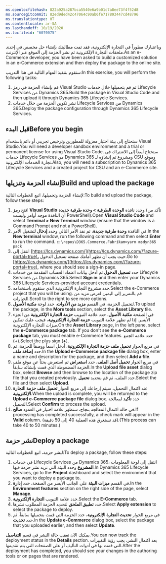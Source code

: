 ```yaml
---
ms.openlocfilehash: 822a925a287bca5540e6a9b01c7a8ee73f4f52d8
ms.sourcegitcommit: 82ed9ded42c47064c90ab6fe717893447cd48796
ms.translationtype: HT
ms.contentlocale: ar-SA
ms.lasthandoff: 10/19/2020
ms.locfileid: "6070075"
---
```

<span data-ttu-id="fcada-101">وباعتبارك مطوراً في التجارة الإلكترونية، فقد تمت مطالبتك بإنشاء حل مخصص في إحدى ملحقات التجارة الإلكترونية ثم نشر الحزمة إلى الموقع عبر الإنترنت.</span><span class="sxs-lookup"><span data-stu-id="fcada-101">As an e-Commerce developer, you have been asked to build a customized solution in an e-Commerce extension and then deploy the package to the online site.</span></span> 

<span data-ttu-id="fcada-102">ستقوم بتنفيذ المهام التالية في هذا التدريب:</span><span class="sxs-lookup"><span data-stu-id="fcada-102">In this exercise, you will perform the following tasks:</span></span>

1. <span data-ttu-id="fcada-103">قم بإنشاء الحزمة في رمز Visual Studio ثم قم بتحميلها خلال خدمات Lifecycle Services من Dynamics 365.</span><span class="sxs-lookup"><span data-stu-id="fcada-103">Build the package in Visual Studio Code and then upload it through Dynamics 365 Lifecycle Services.</span></span>
2. <span data-ttu-id="fcada-104">نشر تكوين الحزمة من خلال خدمات Lifecycle Services من Dynamics 365.</span><span class="sxs-lookup"><span data-stu-id="fcada-104">Deploy the package configuration through Dynamics 365 Lifecycle Services.</span></span>

## <a name="before-you-begin"></a><span data-ttu-id="fcada-105">قبل البدء</span><span class="sxs-lookup"><span data-stu-id="fcada-105">Before you begin</span></span>

<span data-ttu-id="fcada-106">ستحتاج إلى بيئة اختبار معزولة للمطورين وترخيص تجريبي أو دائم باستخدام Visual Studio.</span><span class="sxs-lookup"><span data-stu-id="fcada-106">You will need a developer sandbox environment and a trial or permanent license for using Visual Studio Code.</span></span> <span data-ttu-id="fcada-107">ستحتاج أيضاً إلى الاشتراك في خدمات Lifecycle Services من Dynamics 365 ومشروع تم إنشاؤه لـ CSU وموقع تجارة الخدمات الإلكترونية.</span><span class="sxs-lookup"><span data-stu-id="fcada-107">Also, you will need a subscription to Dynamics 365 Lifecycle Services and a created project for CSU and an e-Commerce site.</span></span>

## <a name="build-and-upload-the-package"></a><span data-ttu-id="fcada-108">إنشاء الحزمة وتنزيلها</span><span class="sxs-lookup"><span data-stu-id="fcada-108">Build and upload the package</span></span> 

<span data-ttu-id="fcada-109">لإنشاء الحزمة وتحميلها، اتبع الخطوات التالية:</span><span class="sxs-lookup"><span data-stu-id="fcada-109">To build and upload the package, follow these steps:</span></span>

1. <span data-ttu-id="fcada-110">افتح **رمز  Visual Studio** وحدد نافذة **الوحدة الطرفية > وحدة طرفية جديدة** (تأكد من أن النافذة موجه أوامر وليست PowerShell).</span><span class="sxs-lookup"><span data-stu-id="fcada-110">Open **Visual Studio Code** and select **Terminal > New Terminal** window (ensure that the window is a Command Prompt and not a PowerShell).</span></span>
2. <span data-ttu-id="fcada-111">في النافذة **وحدة طرفية جديدة**، ثم نفذ الأمر التالي وحدد **إدخال** لتشغيل الأمر.</span><span class="sxs-lookup"><span data-stu-id="fcada-111">In the **New terminal** window, run the following command and then select **Enter** to run the command.</span></span> 
`c:\repos\D365.Commerce.Fabrikam>yarn msdyn365 pack`
3. <span data-ttu-id="fcada-112">انتقل إلى [https://lcs.dynamics.com/](https://lcs.dynamics.com//?azure-portal=true)، حيث يجب أن تظهر أمامك صفحة تسجيل الدخول.</span><span class="sxs-lookup"><span data-stu-id="fcada-112">Go to [https://lcs.dynamics.com/](https://lcs.dynamics.com//?azure-portal=true), where you should see a sign-in page.</span></span> 
4. <span data-ttu-id="fcada-113">حدد **تسجيل الدخول** ثم أدخل بيانات اعتماد الحساب المقدمة من خدمات Lifecycle Services من Dynamics 365.</span><span class="sxs-lookup"><span data-stu-id="fcada-113">Select **Sign in** and then enter your Dynamics 365 Lifecycle Services-provided account credentials.</span></span>
5. <span data-ttu-id="fcada-114">حدد مشروع التجارة الإلكترونية الذي ستقوم باستخدامه.</span><span class="sxs-lookup"><span data-stu-id="fcada-114">Select the e-Commerce project that you will be using.</span></span> <span data-ttu-id="fcada-115">قم بالتمرير إلى اليمين لعرض مزيد من الخيارات.</span><span class="sxs-lookup"><span data-stu-id="fcada-115">Scroll to the right to see more options.</span></span>
6. <span data-ttu-id="fcada-116">لتحميل الحزمة، في القسم **‏‫مزيد من الأدوات‬**، حدد لوحة **مكتبة الأصول**.</span><span class="sxs-lookup"><span data-stu-id="fcada-116">To upload the package, in the **More tools** section, select the **Asset Library** tile.</span></span>  
7. <span data-ttu-id="fcada-117">في الصفحة **مكتبة الأصول**، حدد علامة التبويب **حزمة التجارة الإلكترونية** من الجزء الأيسر. إذا لم تظهر علامة التبويب **حزمة التجارة الإلكترونية**، فيجب عليك تمكين ميزات التجارة الإلكترونية.</span><span class="sxs-lookup"><span data-stu-id="fcada-117">On the **Asset Library** page, in the left pane, select the **e-Commerce package** tab. If you don't see the **e-Commerce package** tab, you must enable e-Commerce features.</span></span> <span data-ttu-id="fcada-118">حدد علامة الجمع (**+**).</span><span class="sxs-lookup"><span data-stu-id="fcada-118">Select the plus sign (**+**).</span></span>
8. <span data-ttu-id="fcada-119">في مربع الحوار **تحميل ملف حزمة التجارة الإلكترونية**، أدخل اسماً ووصفاً للحزمة، ثم حدد **إضافة ملف**.</span><span class="sxs-lookup"><span data-stu-id="fcada-119">In the **Upload e-Commerce package file** dialog box, enter a name and description for the package, and then select **Add a file**.</span></span>
9. <span data-ttu-id="fcada-120">في مربع الحوار **تحميل أصل الملف**، حدد **استعراض** ثم استعرض بحثاً عن موقع ملف الحزمة المضغوطة الذي قمت بإنشائه سابقاً.</span><span class="sxs-lookup"><span data-stu-id="fcada-120">In the **Upload file asset** dialog box, select **Browse** and then browse to the location of the package zip file that you created previously.</span></span> <span data-ttu-id="fcada-121">حدد الملف، ثم قم بتحديد **تحميل**.</span><span class="sxs-lookup"><span data-stu-id="fcada-121">Select the file and then select **Upload**.</span></span>
10. <span data-ttu-id="fcada-122">عند اكتمال التحميل، سيتم إرجاعك إلى مربع الحوار **تحميل ملف حزمة التجارة الإلكترونية**.</span><span class="sxs-lookup"><span data-stu-id="fcada-122">When the upload is complete, you will be returned to the **Upload e-Commerce package file** dialog box.</span></span> <span data-ttu-id="fcada-123">حدد **تأكيد** لمعالجة التحميل.</span><span class="sxs-lookup"><span data-stu-id="fcada-123">Select **Confirm** to process the upload.</span></span>
11. <span data-ttu-id="fcada-124">في حالة اكتمال المعالجة بنجاح، ستظهر علامة اختيار في العمود **صالح**.</span><span class="sxs-lookup"><span data-stu-id="fcada-124">If processing has completed successfully, a check mark will appear in the **Valid** column.</span></span> <span data-ttu-id="fcada-125">(قد تستغرق هذه العملية 40 إلى 50 دقيقة).</span><span class="sxs-lookup"><span data-stu-id="fcada-125">(This process can take 40 to 50 minutes.)</span></span>

## <a name="deploy-a-package"></a><span data-ttu-id="fcada-126">نشر حزمة</span><span class="sxs-lookup"><span data-stu-id="fcada-126">Deploy a package</span></span> 

<span data-ttu-id="fcada-127">لنشر حزمة، اتبع الخطوات التالية:</span><span class="sxs-lookup"><span data-stu-id="fcada-127">To deploy a package, follow these steps:</span></span>

1. <span data-ttu-id="fcada-128">في خدمات Lifecycle Services من Dynamics 365، انتقل إلى لوحة المعلومات **المشروع** وحدد البيئة التي تريد نشر حزمة فيها.</span><span class="sxs-lookup"><span data-stu-id="fcada-128">In Dynamics 365 Lifecycle Services, go to the **Project** dashboard and select the environment that you want to deploy a package to.</span></span>
2. <span data-ttu-id="fcada-129">في القسم **ميزات البيئة** على الجانب الأيسر من الصفحة، حدد **إدارة**.</span><span class="sxs-lookup"><span data-stu-id="fcada-129">In the **Environment features** section on the right side of the page, select **Manage**.</span></span>
3. <span data-ttu-id="fcada-130">حدد علامة التبويب **التجارة الإلكترونية**.</span><span class="sxs-lookup"><span data-stu-id="fcada-130">Select the **E-Commerce** tab.</span></span>
4. <span data-ttu-id="fcada-131">حدد **تطبيق الملحق** لتحديد الحزمة المطلوب نشرها.</span><span class="sxs-lookup"><span data-stu-id="fcada-131">Select **Apply extension** to select the package to deploy.</span></span>
5. <span data-ttu-id="fcada-132">في مربع الحوار **تحديث التجارة الإلكترونية**، حدد الحزمة التي قمت بتحميلها سابقاً، ثم حدد **تحديث**.</span><span class="sxs-lookup"><span data-stu-id="fcada-132">In the **Update e-Commerce** dialog box, select the package that you uploaded earlier, and then select **Update**.</span></span>

<span data-ttu-id="fcada-133">يمكنك الآن تعقب حالة النشر في قسم **التفاصيل**.</span><span class="sxs-lookup"><span data-stu-id="fcada-133">You can now track the deployment status in the **Details** section.</span></span> <span data-ttu-id="fcada-134">بعد اكتمال النشر، يجب رؤية التغييرات التي قمت بها في أدوات التأليف أو على الصفحات التي يتم تقديمها.</span><span class="sxs-lookup"><span data-stu-id="fcada-134">After the deployment has completed, you should see your changes in the authoring tools or on pages that are rendered.</span></span>



